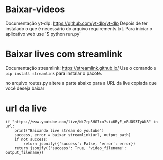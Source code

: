# Baixar-videos

Documentação yt-dlp: https://github.com/yt-dlp/yt-dlp
Depois de ter instalado o que é necessário do arquivo requirements.txt. Para iniciar o aplicativo web use `$ python run.py´

# Baixar lives com streamlink
Documentação streamlink: https://streamlink.github.io/
Use o comando `$ pip install streamlink` para instalar o pacote.

no arquivo routes.py altere a parte abaixo para a URL da live copiada que você deseja baixar
# url da live
    if "https://www.youtube.com/live/Ni7rpSHG7xo?si=6RyE_mRUOS3TyWK8" in url:
        print("Baixando live stream do youtube")
        success, error = baixar_streamlink(url, output_path)
        if not success:
            return jsonify({'success': False, 'error': error})
        return jsonify({'success': True, 'video_filename': output_filename})

